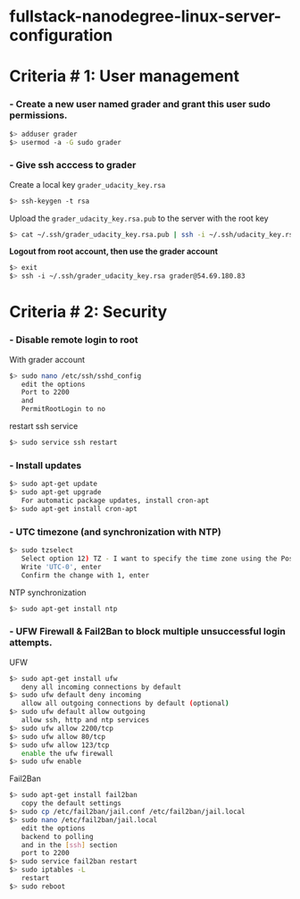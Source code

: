 # fullstack-nanodegree-linux-server-configuration

# Criteria # 1: User management

### - Create a new user named grader and grant this user sudo permissions.

```bash
$> adduser grader
$> usermod -a -G sudo grader
```

### - Give ssh acccess to grader

Create a local key `grader_udacity_key.rsa`

```bash
$> ssh-keygen -t rsa
```

Upload the `grader_udacity_key.rsa.pub` to the server with the root key

```bash
$> cat ~/.ssh/grader_udacity_key.rsa.pub | ssh -i ~/.ssh/udacity_key.rsa root@54.69.180.83 "mkdir /home/grader/.ssh && cat >> /home/grader/.ssh/authorized_keys"
```

**Logout from root account, then use the grader account**

```bash
$> exit
$> ssh -i ~/.ssh/grader_udacity_key.rsa grader@54.69.180.83
```

# Criteria # 2: Security

### - Disable remote login to root

With grader account

```bash
$> sudo nano /etc/ssh/sshd_config
   edit the options
   Port to 2200
   and 
   PermitRootLogin to no
```
  
restart ssh service

```bash
$> sudo service ssh restart
```

### - Install updates

```bash
$> sudo apt-get update
$> sudo apt-get upgrade
   For automatic package updates, install cron-apt
$> sudo apt-get install cron-apt
```

### - UTC timezone (and synchronization with NTP)

```bash
$> sudo tzselect
   Select option 12) TZ - I want to specify the time zone using the Posix TZ format.
   Write 'UTC-0', enter
   Confirm the change with 1, enter
```
NTP synchronization
```bash
$> sudo apt-get install ntp
```  

### - UFW Firewall & Fail2Ban to block multiple unsuccessful login attempts.

UFW

```bash
$> sudo apt-get install ufw
   deny all incoming connections by default
$> sudo ufw default deny incoming
   allow all outgoing connections by default (optional)
$> sudo ufw default allow outgoing
   allow ssh, http and ntp services
$> sudo ufw allow 2200/tcp
$> sudo ufw allow 80/tcp
$> sudo ufw allow 123/tcp
   enable the ufw firewall
$> sudo ufw enable
```

Fail2Ban

```bash
$> sudo apt-get install fail2ban
   copy the default settings
$> sudo cp /etc/fail2ban/jail.conf /etc/fail2ban/jail.local
$> sudo nano /etc/fail2ban/jail.local
   edit the options
   backend to polling
   and in the [ssh] section
   port to 2200
$> sudo service fail2ban restart
$> sudo iptables -L
   restart
$> sudo reboot
```
